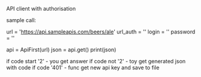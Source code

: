 API client with authorisation

sample call: 

url = 'https://api.sampleapis.com/beers/ale'
url_auth = ''
login = ''
password = ''

api = ApiFirst(url)
json = api.get()
print(json)

if code start '2' - you get answer
if code not '2' - toy get generated json with code
if code '401' - func get new api key and save to file

